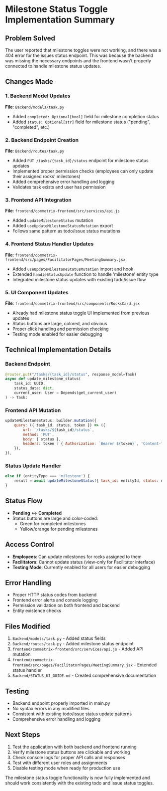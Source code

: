 # Milestone Status Toggle Implementation Summary

## Problem Solved
The user reported that milestone toggles were not working, and there was a 404 error for the issues status endpoint. This was because the backend was missing the necessary endpoints and the frontend wasn't properly connected to handle milestone status updates.

## Changes Made

### 1. Backend Model Updates

**File**: `Backend/models/task.py`
- Added `completed: Optional[bool]` field for milestone completion status
- Added `status: Optional[str]` field for milestone status ("pending", "completed", etc.)

### 2. Backend Endpoint Creation

**File**: `Backend/routes/task.py`
- Added `PUT /tasks/{task_id}/status` endpoint for milestone status updates
- Implemented proper permission checks (employees can only update their assigned rocks' milestones)
- Added comprehensive error handling and logging
- Validates task exists and user has permission

### 3. Frontend API Integration

**File**: `frontend/commetrix-frontend/src/services/api.js`
- Added `updateMilestoneStatus` mutation
- Added `useUpdateMilestoneStatusMutation` export
- Follows same pattern as todo/issue status mutations

### 4. Frontend Status Handler Updates

**File**: `frontend/commetrix-frontend/src/pages/FacilitatorPages/MeetingSummary.jsx`
- Added `useUpdateMilestoneStatusMutation` import and hook
- Extended `handleStatusUpdate` function to handle 'milestone' entity type
- Integrated milestone status updates with existing todo/issue flow

### 5. UI Component Updates

**File**: `frontend/commetrix-frontend/src/components/RocksCard.jsx`
- Already had milestone status toggle UI implemented from previous updates
- Status buttons are large, colored, and obvious
- Proper click handling and permission checking
- Testing mode enabled for easier debugging

## Technical Implementation Details

### Backend Endpoint
```python
@router.put("/tasks/{task_id}/status", response_model=Task)
async def update_milestone_status(
    task_id: UUID,
    status_data: dict,
    current_user: User = Depends(get_current_user)
) -> Task:
```

### Frontend API Mutation
```javascript
updateMilestoneStatus: builder.mutation({
    query: ({ task_id, status, token }) => ({
        url: `/tasks/${task_id}/status`,
        method: 'PUT',
        body: { status },
        headers: token ? { Authorization: `Bearer ${token}`, 'Content-Type': 'application/json' } : { 'Content-Type': 'application/json' },
    }),
}),
```

### Status Update Handler
```javascript
else if (entityType === 'milestone') {
    result = await updateMilestoneStatus({ task_id: entityId, status: newStatus, token });
}
```

## Status Flow
- **Pending** ↔ **Completed**
- Status buttons are large and color-coded:
  - Green for completed milestones
  - Yellow/orange for pending milestones

## Access Control
- **Employees**: Can update milestones for rocks assigned to them
- **Facilitators**: Cannot update status (view-only for Facilitator interface)
- **Testing Mode**: Currently enabled for all users for easier debugging

## Error Handling
- Proper HTTP status codes from backend
- Frontend error alerts and console logging
- Permission validation on both frontend and backend
- Entity existence checks

## Files Modified
1. `Backend/models/task.py` - Added status fields
2. `Backend/routes/task.py` - Added milestone status endpoint
3. `frontend/commetrix-frontend/src/services/api.js` - Added API mutation
4. `frontend/commetrix-frontend/src/pages/FacilitatorPages/MeetingSummary.jsx` - Extended status handler
5. `Backend/STATUS_UI_GUIDE.md` - Created comprehensive documentation

## Testing
- Backend endpoint properly imported in main.py
- No syntax errors in any modified files
- Consistent with existing todo/issue status update patterns
- Comprehensive error handling and logging

## Next Steps
1. Test the application with both backend and frontend running
2. Verify milestone status buttons are clickable and working
3. Check console logs for proper API calls and responses
4. Test with different user roles and assignments
5. Disable testing mode when ready for production use

The milestone status toggle functionality is now fully implemented and should work consistently with the existing todo and issue status toggles.
